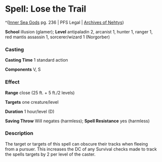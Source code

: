 # Spell: Lose the Trail

^([Inner Sea Gods][ss-lose-the-trail] pg. 236 | PFS Legal | [Archives of Nehtys][sn-lose-the-trail])

**School** illusion (glamer); **Level** antipaladin 2, arcanist 1, hunter 1, ranger 1, red mantis assassin 1, sorcerer/wizard 1 (Norgorber)

### Casting

**Casting Time** 1 standard action  

**Components** V, S

### Effect

**Range** close (25 ft. + 5 ft./2 levels)  

**Targets** one creature/level  

**Duration** 1 hour/level (D)  

**Saving Throw** Will negates (harmless); **Spell Resistance** yes (harmless)

### Description

The target or targets of this spell can obscure their tracks when fleeing from a pursuer. This increases the DC of any Survival checks made to track the spells targets by 2 per level of the caster.

[ss-lose-the-trail]: http://paizo.com/products/btpy94wj
[sn-lose-the-trail]: http://www.archivesofnethys.com/SpellDisplay.aspx?ItemName=Lose%20the%20Trail